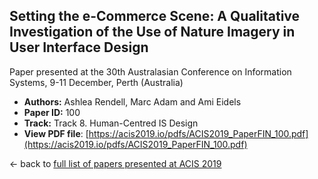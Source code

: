 ## Setting the e-Commerce Scene: A Qualitative Investigation of the Use of Nature Imagery in User Interface Design

Paper presented at the 30th Australasian Conference on Information Systems, 9-11 December, Perth (Australia)
- **Authors:** Ashlea Rendell, Marc Adam and Ami Eidels
- **Paper ID:** 100
- **Track:** Track 8. Human-Centred IS Design
- **View PDF file**: [https://acis2019.io/pdfs/ACIS2019_PaperFIN_100.pdf](https://acis2019.io/pdfs/ACIS2019_PaperFIN_100.pdf)

&larr; back to [full list of papers presented at ACIS 2019](https://acis2019.io/)